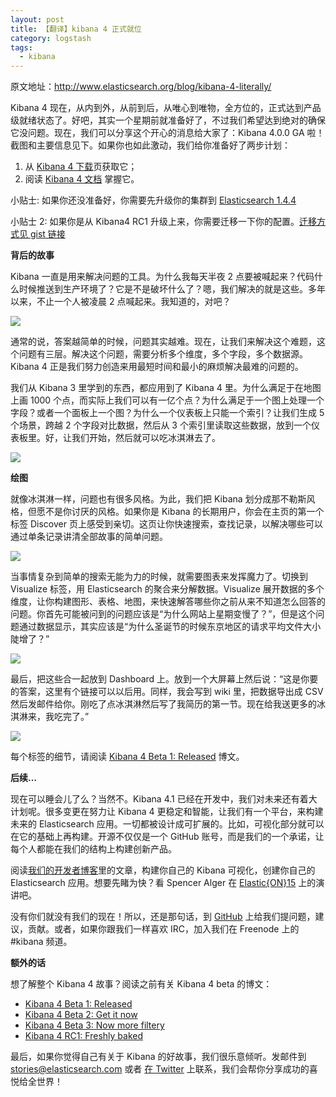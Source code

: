 ```yaml
---
layout: post
title: 【翻译】kibana 4 正式就位
category: logstash
tags:
  - kibana
---
```


原文地址：<http://www.elasticsearch.org/blog/kibana-4-literally/>

Kibana 4 现在，从内到外，从前到后，从唯心到唯物，全方位的，正式达到产品级就绪状态了。好吧，其实一个星期前就准备好了，不过我们希望达到绝对的确保它没问题。现在，我们可以分享这个开心的消息给大家了：Kibana 4.0.0 GA 啦！截图和主要信息见下。如果你也如此激动，我们给你准备好了两步计划：

1. 从 [Kibana 4 下载](http://www.elasticsearch.org/overview/kibana/installation/)页获取它；
2. 阅读 [Kibana 4 文档](http://www.elasticsearch.org/guide/en/kibana/current/index.html) 掌握它。

小贴士: 如果你还没准备好，你需要先升级你的集群到 [Elasticsearch 1.4.4](http://www.elasticsearch.org/downloads/1-4-4/)

小贴士 2: 如果你是从 Kibana4 RC1 升级上来，你需要迁移一下你的配置。[迁移方式见 gist 链接](https://gist.github.com/spalger/8daf6c2b7f2954639e38)

**背后的故事**

Kibana 一直是用来解决问题的工具。为什么我每天半夜 2 点要被喊起来？代码什么时候推送到生产环境了？它是不是破坏什么了？嗯，我们解决的就是这些。多年以来，不止一个人被凌晨 2 点喊起来。我知道的，对吧？

![](http://www.elasticsearch.org/content/uploads/2015/02/Screen-Shot-2015-02-17-at-1.25.15-PM-1024x692.png)

通常的说，答案越简单的时候，问题其实越难。现在，让我们来解决这个难题，这个问题有三层。解决这个问题，需要分析多个维度，多个字段，多个数据源。Kibana 4 正是我们努力创造来用最短时间和最小的麻烦解决最难的问题的。

我们从 Kibana 3 里学到的东西，都应用到了 Kibana 4 里。为什么满足于在地图上画 1000 个点，而实际上我们可以有一亿个点？为什么满足于一个图上处理一个字段？或者一个面板上一个图？为什么一个仪表板上只能一个索引？让我们生成 5 个场景，跨越 2 个字段对比数据，然后从 3 个索引里读取这些数据，放到一个仪表板里。好，让我们开始，然后就可以吃冰淇淋去了。

![](http://www.elasticsearch.org/content/uploads/2015/02/Screen-Shot-2015-02-17-at-1.24.14-PM-1024x624.png)

**绘图**

就像冰淇淋一样，问题也有很多风格。为此，我们把 Kibana 划分成那不勒斯风格，但愿不是你讨厌的风格。如果你是 Kibana 的长期用户，你会在主页的第一个标签 Discover 页上感受到亲切。这页让你快速搜索，查找记录，以解决哪些可以通过单条记录讲清全部故事的简单问题。

![](http://www.elasticsearch.org/content/uploads/2015/02/Screen-Shot-2015-02-17-at-1.55.18-PM1-1024x573.png)

当事情复杂到简单的搜索无能为力的时候，就需要图表来发挥魔力了。切换到 Visualize 标签，用 Elasticsearch 的聚合来分解数据。Visualize 展开数据的多个维度，让你构建图形、表格、地图，来快速解答哪些你之前从来不知道怎么回答的问题。你首先可能被问到的问题应该是“为什么网站上星期变慢了？”，但是这个问题通过数据显示，其实应该是“为什么圣诞节的时候东京地区的请求平均文件大小陡增了？”

![](http://www.elasticsearch.org/content/uploads/2015/02/Screen-Shot-2015-02-18-at-11.13.37-AM-1024x617.png)

最后，把这些合一起放到 Dashboard 上。放到一个大屏幕上然后说：“这是你要的答案，这里有个链接可以以后用。同样，我会写到 wiki 里，把数据导出成 CSV 然后发邮件给你。刚吃了点冰淇淋然后写了我简历的第一节。现在给我送更多的冰淇淋来，我吃完了。”

![](http://www.elasticsearch.org/content/uploads/2015/02/Screen-Shot-2015-02-17-at-3.30.30-PM-1024x715.png)

每个标签的细节，请阅读 [Kibana 4 Beta 1: Released](http://chenlinux.com/2014/10/07/kibana-4-beta-1-released/) 博文。

**后续…**

现在可以睡会儿了么？当然不。Kibana 4.1 已经在开发中，我们对未来还有着大计划呢。很多变更在努力让 Kibana 4 更稳定和智能，让我们有一个平台，来构建未来的 Elasticsearch 应用。一切都被设计成可扩展的。比如，可视化部分就可以在它的基础上再构建。开源不仅仅是一个 GitHub 账号，而是我们的一个承诺，让每个人都能在我们的结构上构建创新产品。

阅读[我们的开发者博客](http://www.elasticsearch.org/blog)里的文章，构建你自己的 Kibana 可视化，创建你自己的 Elasticsearch 应用。想要先睹为快？看 Spencer Alger 在 [Elastic{ON}15](http://www.elasticon.com/) 上的演讲吧。

没有你们就没有我们的现在！所以，还是那句话，到 [GitHub](https://github.com/elasticsearch/kibana) 上给我们提问题，建议，贡献。或者，如果你跟我们一样喜欢 IRC，加入我们在 Freenode 上的 #kibana 频道。

**额外的话**

想了解整个 Kibana 4 故事？阅读之前有关 Kibana 4 beta 的博文：

* [Kibana 4 Beta 1: Released](http://chenlinux.com/2014/10/07/kibana-4-beta-1-released/)
* [Kibana 4 Beta 2: Get it now](http://chenlinux.com/2014/11/18/kibana-4-beta-2-get-now/)
* [Kibana 4 Beta 3: Now more filtery](http://chenlinux.com/2014/12/19/kibana-4-beta-3-now-more-filtery/)
* [Kibana 4 RC1: Freshly baked](http://chenlinux.com/2015/02/25/kibana-4-rc1-is-now-available/)

最后，如果你觉得自己有关于 Kibana 的好故事，我们很乐意倾听。发邮件到 [stories@elasticsearch.com](stories@elasticsearch.com) 或者 [在 Twitter](http://www.twitter.com/elasticsearch) 上联系，我们会帮你分享成功的喜悦给全世界！
